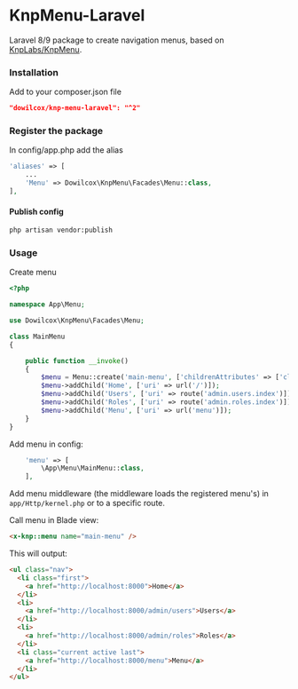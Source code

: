 KnpMenu-Laravel
============
Laravel 8/9 package to create navigation menus, based on [KnpLabs/KnpMenu](https://github.com/KnpLabs/KnpMenu).

### Installation
Add to your composer.json file
```json
"dowilcox/knp-menu-laravel": "^2"
```

### Register the package

In config/app.php add the alias

```php
'aliases' => [
    ...
    'Menu' => Dowilcox\KnpMenu\Facades\Menu::class,
],
```

#### Publish config
```bash
php artisan vendor:publish
```

### Usage

Create menu
```php
<?php

namespace App\Menu;

use Dowilcox\KnpMenu\Facades\Menu;

class MainMenu
{

    public function __invoke()
    {
        $menu = Menu::create('main-menu', ['childrenAttributes' => ['class' => 'nav']]);
        $menu->addChild('Home', ['uri' => url('/')]);
        $menu->addChild('Users', ['uri' => route('admin.users.index')]);
        $menu->addChild('Roles', ['uri' => route('admin.roles.index')]);
        $menu->addChild('Menu', ['uri' => url('menu')]);
    }
}
```
Add menu in config: 
```php
    'menu' => [
        \App\Menu\MainMenu::class,
    ],
```
Add menu middleware (the middleware loads the registered menu's) in `app/Http/kernel.php` or to a specific route.

Call menu in Blade view:
```html
<x-knp::menu name="main-menu" />
```

This will output:
```html
<ul class="nav">
  <li class="first">
    <a href="http://localhost:8000">Home</a>
  </li>
  <li>
    <a href="http://localhost:8000/admin/users">Users</a>
  </li>
  <li>
    <a href="http://localhost:8000/admin/roles">Roles</a>
  </li>
  <li class="current active last">
    <a href="http://localhost:8000/menu">Menu</a>
  </li>
</ul>
```
